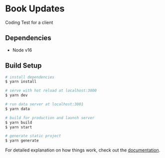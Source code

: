 Book Updates
============
Coding Test for a client

## Dependencies
- Node v16

## Build Setup

```bash
# install dependencies
$ yarn install

# serve with hot reload at localhost:3000
$ yarn dev

# run data server at localhost:3001
$ yarn data

# build for production and launch server
$ yarn build
$ yarn start

# generate static project
$ yarn generate
```

For detailed explanation on how things work, check out the [documentation](https://nuxtjs.org).
